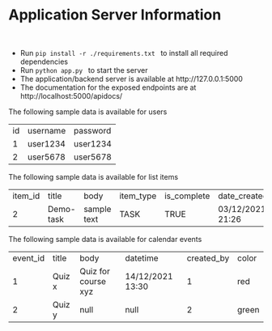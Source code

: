 <h1> Application Server Information </h1>
<br>


<ul>
<li>Run <code>pip install -r ./requirements.txt </code> to 
install all required dependencies</li>
<li>Run <code>python app.py </code> to start the server</li>
<li> The application/backend server is available at http://127.0.0.1:5000 </li>
<li> The documentation for the exposed endpoints are at http://localhost:5000/apidocs/ </li>
</li>
</ul>




<p> The following sample data is available for users </p>

<table>
    <tr>
    <td>id</td>
    <td>username</td>
    <td>password</td>
    </tr>
    <tr>
    <td>1</td>
    <td>user1234</td>
    <td>user1234</td>
    </tr>
    <tr>
    <td>2</td>
    <td>user5678</td>
    <td>user5678</td>
    </tr>
</table>

<p> The following sample data is available for list items </p>

<table>
    <tr>
    <td>item_id</td>
    <td>title</td>
    <td>body</td>
    <td>item_type</td>
    <td>is_complete</td>
    <td>date_created</td>
    <td>created_by</td>
    </tr>
    <tr>
    <td>2</td>
    <td>Demo-task</td>
    <td>sample text</td>
    <td>TASK</td>
    <td>TRUE</td>
    <td>03/12/2021 21:26</td>
    <td>2</td>
    </tr>

</table>

<p> The following sample data is available for calendar events </p>

<table>
    <tr>
    <td>event_id</td>
    <td>title</td>
    <td>body</td>
    <td>datetime</td>
    <td>created_by</td>
    <td>color</td>
    </tr>
    <tr>
    <td>1</td>
    <td>Quiz x</td>
    <td>Quiz for course xyz</td>
    <td>14/12/2021 13:30</td>
    <td>1</td>
    <td>red</td>
    </tr>
    <tr>
    <td>2</td>
    <td>Quiz y</td>
    <td>null</td>
    <td>null</td>
    <td>2</td>
    <td>green</td>
    </tr>
    
</table>

